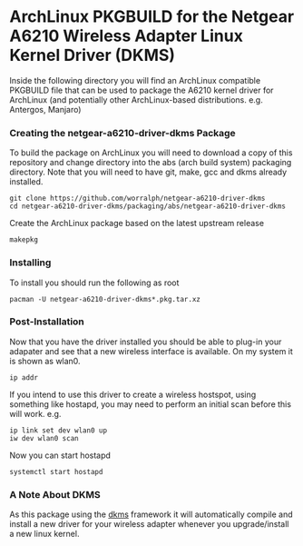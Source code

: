 # ArchLinux PKGBUILD for the Netgear A6210 Wireless Adapter Linux Kernel Driver (DKMS)

Inside the following directory you will find an ArchLinux compatible PKGBUILD file that can be used to package the A6210 kernel driver for ArchLinux (and potentially other ArchLinux-based distributions. e.g. Antergos, Manjaro)

### Creating the netgear-a6210-driver-dkms Package

To build the package on ArchLinux you will need to download a copy of this repository and change directory into the abs (arch build system) packaging directory. Note that you will need to have git, make, gcc and dkms 
already installed.

```
git clone https://github.com/worralph/netgear-a6210-driver-dkms
cd netgear-a6210-driver-dkms/packaging/abs/netgear-a6210-driver-dkms
```

Create the ArchLinux package based on the latest upstream release

```
makepkg
```

### Installing

To install you should run the following as root

```
pacman -U netgear-a6210-driver-dkms*.pkg.tar.xz
```

### Post-Installation

Now that you have the driver installed you should be able to plug-in your adapater and see that a new wireless interface is available. On my system it is shown as wlan0.

```
ip addr
```

If you intend to use this driver to create a wireless hostspot, using something like hostapd, you may need to perform an initial scan before this will work. e.g.

```
ip link set dev wlan0 up
iw dev wlan0 scan
```

Now you can start hostapd

```
systemctl start hostapd
```

### A Note About DKMS

As this package using the [dkms](https://wiki.archlinux.org/index.php/Dynamic_Kernel_Module_Support "DKMS") framework it will automatically compile and install a new driver for your wireless adapter whenever you upgrade/install a 
new linux kernel.


